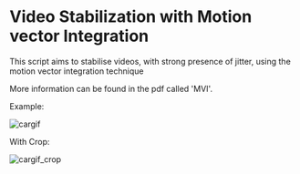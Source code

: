# Video Stabilization with Motion vector Integration
This script aims to stabilise videos, with strong presence of jitter, using the motion vector integration technique

More information can be found in the pdf called 'MVI'.

Example:

![cargif](https://github.com/JackPicche/matlab_video_stabilization_motionVectorIntegration/assets/147881208/9549f498-3497-4110-ba33-529a0c1e44da)


With Crop:

![cargif_crop](https://github.com/JackPicche/matlab_video_stabilization_motionVectorIntegration/assets/147881208/358df99b-79ea-4840-b424-6e627f273626)


